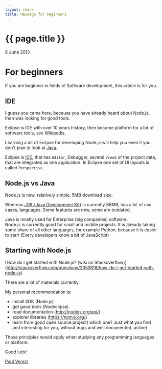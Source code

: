 ```yaml
---
layout: share
title: Message for beginners
---
```


{{ page.title }}
================

<p class="meta">8 June 2013</p>

# For beginners

If you are beginner in fields of Software development, this article is for you.

## IDE

I guess you came here, because you have already heard about Node.js,
then was looking for good tools.

Eclipse is IDE with over 10 years history, then became platform for a lot of software tools,
see [Wikipedia](http://en.wikipedia.org/wiki/List_of_Eclipse-based_software).

Learning a bit of Eclipse for developing Node.js will help you even if you don't plan to look at
 [Java](http://en.wikipedia.org/wiki/Java_platform).
 
Eclipse is [IDE](http://en.wikipedia.org/wiki/Integrated_development_environment), that has `Editor`, Debugger, several `View`s 
 of the project data, that are integrated as one application.
 In Eclipse one set of UI layouts is called `Perspective`.
 
 
## Node.js vs Java
 
Node.js is new, relatively simple, 5MB download size.
 
Whereas [JDK (Java Development Kit)](http://en.wikipedia.org/wiki/JDK) is currently 88MB,
  has a lot of use cases, languages. Some features are new, some are outdated.
  
Java is mostly used for Enterprise (big companies) software.  
Node.js is currently good for small and middle projects. It is already taking some share of all other languages,
for example Python, because it is easier to start (Every developers know a bit of JavaScript)
  
## Starting with Node.js

[How do I get started with Node.js? (wiki on Stackoverflow)]
(http://stackoverflow.com/questions/2353818/how-do-i-get-started-with-node-js) 

There are a lot of materials currently.

My personal recommendation is:

- install SDK (Node.js)
- get good tools (Nodeclipse)
- read documentation (http://nodejs.org/api/)
- explorer libraries (https://npmjs.org/)
- learn from good open source project( which one? Just what you find and interesting for you, without bugs and well documented, active) 

Those principles would apply when studying any programming languages or platform.

Good luck!

[Paul Verest](https://github.com/PaulVI)
